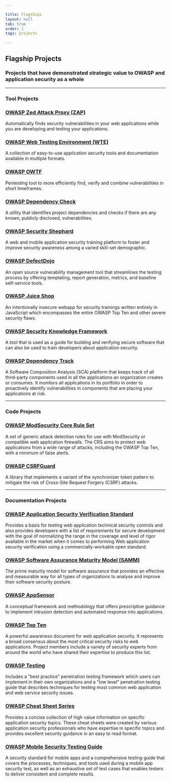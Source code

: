 ```yaml
---

title: Flagships
layout: null
tab: true
order: 1
tags: projects

---
```


## Flagship Projects
### Projects that have demonstrated strategic value to OWASP and application security as a whole

***
### Tool Projects
 
### [OWASP Zed Attack Proxy (ZAP)](https://www2.owasp.org/www-project-zap)
Automatically finds security vulnerabilities in your web applications while you are developing and testing your applications.

### [OWASP Web Testing Environment (WTE)](https://www2.owasp.org/www-project-web-testing-environment)
A collection of easy-to-use application security tools and documentation available in multiple formats.

### [OWASP OWTF](https://www2.owasp.org/www-project-owtf)
Pentesting tool to more efficiently find, verify and combine vulnerabilities in short timeframes.

### [OWASP Dependency Check](https://www2.owasp.org/www-project-dependency-check)
A utility that identifies project dependencies and checks if there are any known, publicly disclosed, vulnerabilities.

### [OWASP Security Shephard](https://www2.owasp.org/www-project-security-shepherd)
A web and mobile application security training platform to foster and improve security awareness among a varied skill-set demographic.

### [OWASP DefectDojo](https://www2.owasp.org/www-project-defectdojo)
An open source vulnerability management tool that streamlines the testing process by offering templating, report generation, metrics, and baseline self-service tools.

### [OWASP Juice Shop](https://www2.owasp.org/www-project-juice-shop)
An intentionally insecure webapp for security trainings written entirely in JavaScript which encompasses the entire OWASP Top Ten and other severe security flaws.

### [OWASP Security Knowledge Framework](https://www2.owasp.org/www-project-security-knowledge-framework)
A tool that is used as a guide for building and verifying secure software that can also be used to train developers about application security.

### [OWASP Dependency Track](https://www2.owasp.org/www-project-dependency-track)
A Software Composition Analysis (SCA) platform that keeps track of all third-party components used in all the applications an organization creates or consumes. It monitors all applications in its portfolio in order to proactively identify vulnerabilities in components that are placing your applications at risk.

***
### Code Projects

### [OWASP ModSecurity Core Rule Set](https://www2.owasp.org/www-project-modsecurity-core-rule-set)
A set of generic attack detection rules for use with ModSecurity or compatible web application firewalls. The CRS aims to protect web applications from a wide range of attacks, including the OWASP Top Ten, with a minimum of false alerts.

### [OWASP CSRFGuard](https://www2.owasp.org/www-project-csrfguard)
A library that implements a variant of the synchronizer token pattern to mitigate the risk of Cross-Site Request Forgery (CSRF) attacks.

***
### Documentation Projects

### [OWASP Application Security Verification Standard](https://www2.owasp.org/www-project-application-security-verification-standard)
Provides a basis for testing web application technical security controls and also provides developers with a list of requirements for secure development with the goal of normalizing the range in the coverage and level of rigor available in the market when it comes to performing Web application security verification using a commercially-workable open standard.

### [OWASP Software Assurance Maturity Model (SAMM)](https://www2.owasp.org/www-project-samm)
The prime maturity model for software assurance that provides an effective and measurable way for all types of organizations to analyse and improve their software security posture.

### [OWASP AppSensor](https://www2.owasp.org/www-project-AppSensor)
A conceptual framework and methodology that offers prescriptive guidance to implement intrusion detection and automated response into applications.

### [OWASP Top Ten](https://www2.owasp.org/www-project-top-ten)
A powerful awareness document for web application security. It represents a broad consensus about the most critical security risks to web applications. Project members include a variety of security experts from around the world who have shared their expertise to produce this list.

### [OWASP Testing](https://www2.owasp.org/www-project-testing)
Includes a "best practice" penetration testing framework which users can implement in their own organizations and a "low level" penetration testing guide that describes techniques for testing most common web application and web service security issues.

### [OWASP Cheat Sheet Series](https://www2.owasp.org/www-project-cheat-sheet-series)
Provides a concise collection of high value information on specific application security topics. These cheat sheets were created by various application security professionals who have expertise in specific topics and provides excellent security guidance in an easy to read format.

### [OWASP Mobile Security Testing Guide](https://www2.owasp.org/www-project-mobile-security-testing-guide)
A security standard for mobile apps and a comprehensive testing guide that covers the processes, techniques, and tools used during a mobile app security test, as well as an exhaustive set of test cases that enables testers to deliver consistent and complete results.